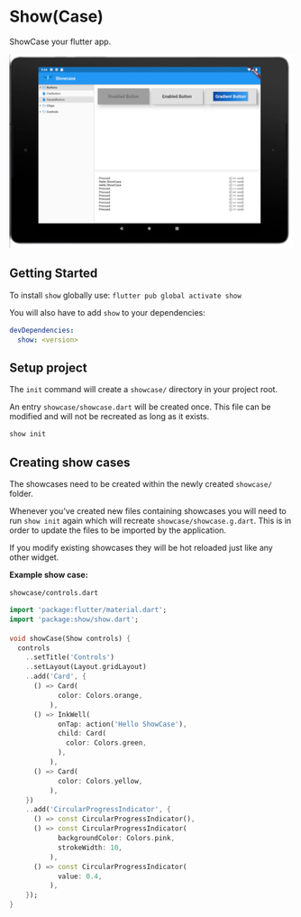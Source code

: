 # Show(Case)

ShowCase your flutter app.

![Screenshot](/assets/screenshot.png?raw=true)

## Getting Started

To install `show` globally use:
`flutter pub global activate show`

You will also have to add `show` to your dependencies:
```yaml
devDependencies:
  show: <version>
```

## Setup project 

The `init` command will create a `showcase/` directory in your project root.

An entry `showcase/showcase.dart` will be created once.
This file can be modified and will not be recreated as long as it exists.

```bash
show init
```

## Creating show cases 

The showcases need to be created within the newly created `showcase/` folder.

Whenever you've created new files containing showcases you will need to run `show init` again which will recreate `showcase/showcase.g.dart`. This is in order to update the files to be imported by the application.

If you modify existing showcases they will be hot reloaded just like any other widget.


**Example show case:**

`showcase/controls.dart`
```dart
import 'package:flutter/material.dart';
import 'package:show/show.dart';

void showCase(Show controls) {
  controls
    ..setTitle('Controls')
    ..setLayout(Layout.gridLayout)
    ..add('Card', {
      () => Card(
            color: Colors.orange,
          ),
      () => InkWell(
            onTap: action('Hello ShowCase'),
            child: Card(
              color: Colors.green,
            ),
          ),
      () => Card(
            color: Colors.yellow,
          ),
    })
    ..add('CircularProgressIndicator', {
      () => const CircularProgressIndicator(),
      () => const CircularProgressIndicator(
            backgroundColor: Colors.pink,
            strokeWidth: 10,
          ),
      () => const CircularProgressIndicator(
            value: 0.4,
          ),
    });
}
```
